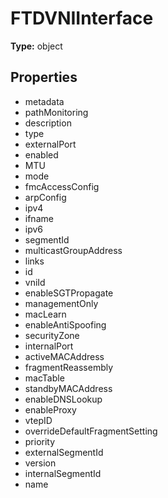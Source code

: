 # FTDVNIInterface


**Type:** object

## Properties
* metadata
* pathMonitoring
* description
* type
* externalPort
* enabled
* MTU
* mode
* fmcAccessConfig
* arpConfig
* ipv4
* ifname
* ipv6
* segmentId
* multicastGroupAddress
* links
* id
* vniId
* enableSGTPropagate
* managementOnly
* macLearn
* enableAntiSpoofing
* securityZone
* internalPort
* activeMACAddress
* fragmentReassembly
* macTable
* standbyMACAddress
* enableDNSLookup
* enableProxy
* vtepID
* overrideDefaultFragmentSetting
* priority
* externalSegmentId
* version
* internalSegmentId
* name
